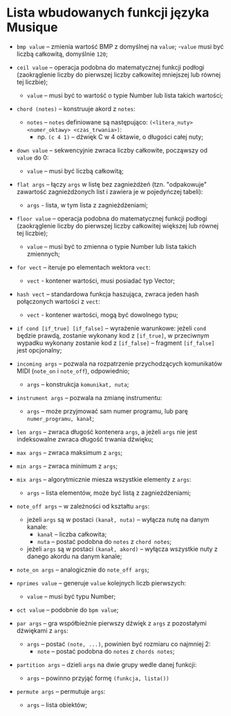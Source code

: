 # Lista wbudowanych funkcji języka Musique

* `bmp value` – zmienia wartość BMP z domyślnej na `value`;
	-`value` musi być liczbą całkowitą, domyślnie `120`;

* `ceil value` – operacja podobna do matematycznej funkcji podłogi (zaokrąglenie liczby do pierwszej liczby całkowitej mniejszej lub równej tej liczbie);
	- `value` – musi być to wartość o typie Number lub lista takich wartości;

* `chord (notes)` – konstruuje akord z `notes`:
	- `notes` – `notes` definiowane są następująco: `(<litera_nuty> <numer_oktawy> <czas_trwania>)`:
		- np. `(c 4 1)` – dźwięk C w 4 oktawie, o długości całej nuty;

* `down value` – sekwencyjnie zwraca liczby całkowite, począwszy od `value` do 0:
	- `value` – musi być liczbą całkowitą;

* `flat args` – łączy `args` w listę bez zagnieżdżeń (tzn. "odpakowuje" zawartość zagnieżdżonych list i zawiera je w pojedyńczej tabeli):
	- `args` - lista, w tym lista z zagnieżdżeniami;

* `floor value` – operacja podobna do matematycznej funkcji podłogi (zaokrąglenie liczby do pierwszej liczby całkowitej większej lub równej tej liczbie);
	- `value` – musi być to zmienna o typie Number lub lista takich zmiennych;

* `for vect` – iteruje po elementach wektora `vect`:
	- `vect` - kontener wartości, musi posiadać typ Vector;

* `hash vect` – standardowa funkcja haszująca, zwraca jeden hash połączonych wartości z `vect`: 
	- `vect` - kontener wartości, mogą być dowolnego typu;

* `if cond [if_true] [if_false]` – wyrażenie warunkowe: jeżeli `cond` będzie prawdą, zostanie wykonany kod z `[if_true]`, w przeciwnym wypadku wykonany zostanie kod z `[if_false]` – fragment `[if_false]` jest opcjonalny;

* `incoming args` – pozwala na rozpatrzenie przychodzących komunikatów MIDI (`note_on` i `note_off`), odpowiednio;
	- `args` – konstrukcja `komunikat, nuta`;

* `instrument args` – pozwala na zmianę instrumentu:
	- `args` – może przyjmować sam numer programu, lub parę `numer_programu, kanał`;

* `len args` – zwraca długość kontenera `args`, a jeżeli `args` nie jest indeksowalne zwraca długość trwania dźwięku;

* `max args` – zwraca maksimum z `args`;

* `min args` – zwraca minimum z `args`;

* `mix args` – algorytmicznie miesza wszystkie elementy z `args`:
	- `args` – lista elementów, może być listą z zagnieżdżeniami;

* `note_off args` – w zależności od kształtu `args`:
	- jeżeli `args` są w postaci `(kanał, nuta)` – wyłącza nutę na danym kanale:
		- `kanał` – liczba całkowita;
		- `nuta` – postać podobna do `notes` z `chord notes`;
	- jeżeli `args` są w postaci `(kanał, akord)` – wyłącza wszystkie nuty z danego akordu na danym kanale;

* `note_on args` – analogicznie do `note_off args`;

* `nprimes value` – generuje `value` kolejnych liczb pierwszych:
	- `value` – musi być typu Number;

* `oct value` – podobnie do `bpm value`;

* `par args` – gra współbieżnie pierwszy dźwięk z `args` z pozostałymi dźwiękami z `args`:
	- `args` – postać `(note, ...)`, powinien być rozmiaru co najmniej 2:
		- `note` – postać podobna do `notes` z `chords notes`;

* `partition args` – dzieli `args` na dwie grupy wedle danej funkcji:
	- `args` – powinno przyjąć formę `(funkcja, lista())`

* `permute args` – permutuje `args`:
	- `args` – lista obiektów;
